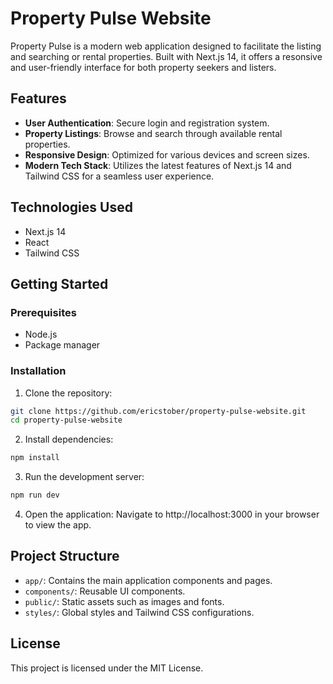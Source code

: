 # Property Pulse Website

Property Pulse is a modern web application designed to facilitate the listing and searching or rental properties. Built with Next.js 14, it offers a resonsive and user-friendly interface for both property seekers and listers.

## Features

- **User Authentication**: Secure login and registration system.
- **Property Listings**: Browse and search through available rental properties.
- **Responsive Design**: Optimized for various devices and screen sizes.
- **Modern Tech Stack**: Utilizes the latest features of Next.js 14 and Tailwind CSS for a seamless user experience.

## Technologies Used

- Next.js 14
- React
- Tailwind CSS

## Getting Started

### Prerequisites

- Node.js
- Package manager

### Installation

1. Clone the repository:

```bash
git clone https://github.com/ericstober/property-pulse-website.git
cd property-pulse-website
```

2. Install dependencies:

```bash
npm install
```

3. Run the development server:

```bash
npm run dev
```

4. Open the application:
   Navigate to http://localhost:3000 in your browser to view the app.

## Project Structure

- `app/`: Contains the main application components and pages.
- `components/`: Reusable UI components.
- `public/`: Static assets such as images and fonts.
- `styles/`: Global styles and Tailwind CSS configurations.

## License

This project is licensed under the MIT License.
